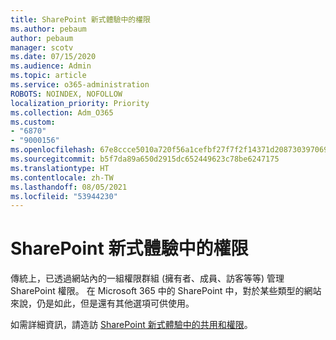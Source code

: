 ```yaml
---
title: SharePoint 新式體驗中的權限
ms.author: pebaum
author: pebaum
manager: scotv
ms.date: 07/15/2020
ms.audience: Admin
ms.topic: article
ms.service: o365-administration
ROBOTS: NOINDEX, NOFOLLOW
localization_priority: Priority
ms.collection: Adm_O365
ms.custom:
- "6870"
- "9000156"
ms.openlocfilehash: 67e8ccce5010a720f56a1cefbf27f7f2f14371d2087303970698c8c519c48459
ms.sourcegitcommit: b5f7da89a650d2915dc652449623c78be6247175
ms.translationtype: HT
ms.contentlocale: zh-TW
ms.lasthandoff: 08/05/2021
ms.locfileid: "53944230"
---
```

# <a name="permissions-in-the-sharepoint-modern-experience"></a>SharePoint 新式體驗中的權限

傳統上，已透過網站內的一組權限群組 (擁有者、成員、訪客等等) 管理 SharePoint 權限。 在 Microsoft 365 中的 SharePoint 中，對於某些類型的網站來說，仍是如此，但是還有其他選項可供使用。  

如需詳細資訊，請造訪 [SharePoint 新式體驗中的共用和權限](https://docs.microsoft.com/sharepoint/modern-experience-sharing-permissions)。
